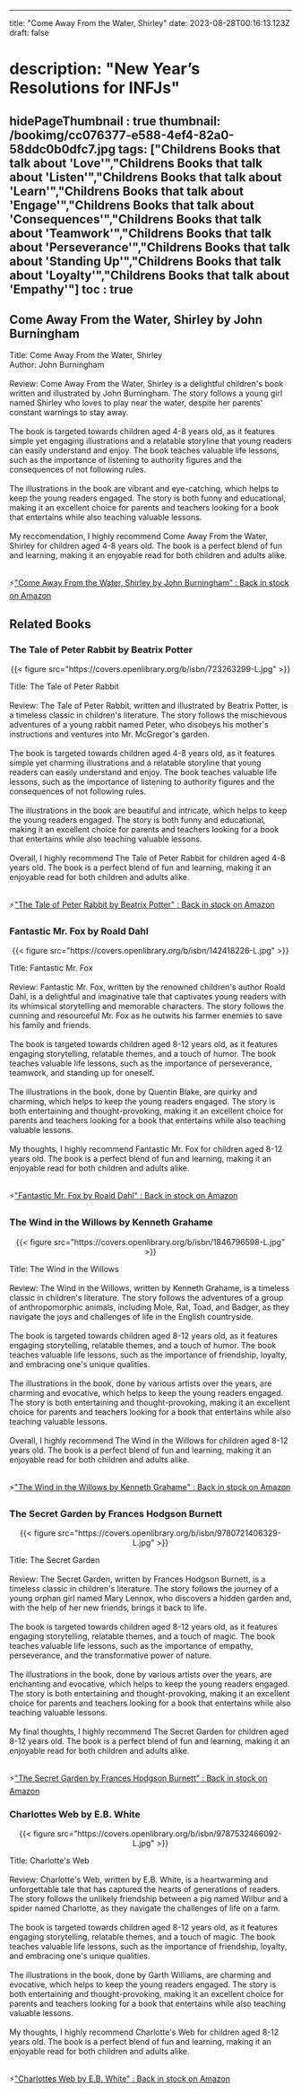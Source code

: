 
---
title: "Come Away From the Water, Shirley"
date: 2023-08-28T00:16:13.123Z
draft: false
# description: "New Year’s Resolutions for INFJs"
hidePageThumbnail : true
thumbnail: /bookimg/cc076377-e588-4ef4-82a0-58ddc0b0dfc7.jpg
tags: ["Childrens Books that talk about 'Love'","Childrens Books that talk about 'Listen'","Childrens Books that talk about 'Learn'","Childrens Books that talk about 'Engage'","Childrens Books that talk about 'Consequences'","Childrens Books that talk about 'Teamwork'","Childrens Books that talk about 'Perseverance'","Childrens Books that talk about 'Standing Up'","Childrens Books that talk about 'Loyalty'","Childrens Books that talk about 'Empathy'"]
toc : true
---
## Come Away From the Water, Shirley by John Burningham

Title: Come Away From the Water, Shirley</br>
Author: John Burningham</br></br>
Review: Come Away From the Water, Shirley is a delightful children's book written and illustrated by John Burningham. The story follows a young girl named Shirley who loves to play near the water, despite her parents' constant warnings to stay away.</br></br>
The book is targeted towards children aged 4-8 years old, as it features simple yet engaging illustrations and a relatable storyline that young readers can easily understand and enjoy. The book teaches valuable life lessons, such as the importance of listening to authority figures and the consequences of not following rules.</br></br>
The illustrations in the book are vibrant and eye-catching, which helps to keep the young readers engaged. The story is both funny and educational, making it an excellent choice for parents and teachers looking for a book that entertains while also teaching valuable lessons.</br></br>
My reccomendation, I highly recommend Come Away From the Water, Shirley for children aged 4-8 years old. The book is a perfect blend of fun and learning, making it an enjoyable read for both children and adults alike.</br></br>

<p>⚡<a id="aflink" href="https://www.amazon.com/gp/search?ie=UTF8&tag=klayu00-20&linkCode=ur2&linkId=6639bed89a8ad8dd2705e40644eb43d3&camp=1789&creative=9325&index=books&keywords=Come Away From the Water, Shirley by John Burningham" class="one" target="_blank" title='"Come Away From the Water, Shirley by John Burningham" : Back in stock on Amazon'>"Come Away From the Water, Shirley by John Burningham" : Back in stock on Amazon</a></p>

## Related Books
### The Tale of Peter Rabbit by Beatrix Potter
<center>
{{< figure src="https://covers.openlibrary.org/b/isbn/723263299-L.jpg" >}}
</center>

Title: The Tale of Peter Rabbit</br></br>
Review: The Tale of Peter Rabbit, written and illustrated by Beatrix Potter, is a timeless classic in children's literature. The story follows the mischievous adventures of a young rabbit named Peter, who disobeys his mother's instructions and ventures into Mr. McGregor's garden.</br></br>
The book is targeted towards children aged 4-8 years old, as it features simple yet charming illustrations and a relatable storyline that young readers can easily understand and enjoy. The book teaches valuable life lessons, such as the importance of listening to authority figures and the consequences of not following rules.</br></br>
The illustrations in the book are beautiful and intricate, which helps to keep the young readers engaged. The story is both funny and educational, making it an excellent choice for parents and teachers looking for a book that entertains while also teaching valuable lessons.</br></br>
Overall, I highly recommend The Tale of Peter Rabbit for children aged 4-8 years old. The book is a perfect blend of fun and learning, making it an enjoyable read for both children and adults alike.</br></br>

<p>⚡<a id="aflink" href="https://www.amazon.com/gp/search?ie=UTF8&tag=klayu00-20&linkCode=ur2&linkId=6639bed89a8ad8dd2705e40644eb43d3&camp=1789&creative=9325&index=books&keywords=The Tale of Peter Rabbit by Beatrix Potter" class="one" target="_blank" title='"The Tale of Peter Rabbit by Beatrix Potter" : Back in stock on Amazon'>"The Tale of Peter Rabbit by Beatrix Potter" : Back in stock on Amazon</a></p>

### Fantastic Mr. Fox by Roald Dahl
<center>
{{< figure src="https://covers.openlibrary.org/b/isbn/142418226-L.jpg" >}}
</center>

Title: Fantastic Mr. Fox</br></br>
Review: Fantastic Mr. Fox, written by the renowned children's author Roald Dahl, is a delightful and imaginative tale that captivates young readers with its whimsical storytelling and memorable characters. The story follows the cunning and resourceful Mr. Fox as he outwits his farmer enemies to save his family and friends.</br></br>
The book is targeted towards children aged 8-12 years old, as it features engaging storytelling, relatable themes, and a touch of humor. The book teaches valuable life lessons, such as the importance of perseverance, teamwork, and standing up for oneself.</br></br>
The illustrations in the book, done by Quentin Blake, are quirky and charming, which helps to keep the young readers engaged. The story is both entertaining and thought-provoking, making it an excellent choice for parents and teachers looking for a book that entertains while also teaching valuable lessons.</br></br>
My thoughts, I highly recommend Fantastic Mr. Fox for children aged 8-12 years old. The book is a perfect blend of fun and learning, making it an enjoyable read for both children and adults alike.</br></br>

<p>⚡<a id="aflink" href="https://www.amazon.com/gp/search?ie=UTF8&tag=klayu00-20&linkCode=ur2&linkId=6639bed89a8ad8dd2705e40644eb43d3&camp=1789&creative=9325&index=books&keywords=Fantastic Mr. Fox by Roald Dahl" class="one" target="_blank" title='"Fantastic Mr. Fox by Roald Dahl" : Back in stock on Amazon'>"Fantastic Mr. Fox by Roald Dahl" : Back in stock on Amazon</a></p>

### The Wind in the Willows by Kenneth Grahame
<center>
{{< figure src="https://covers.openlibrary.org/b/isbn/1846796598-L.jpg" >}}
</center>

Title: The Wind in the Willows</br></br>
Review: The Wind in the Willows, written by Kenneth Grahame, is a timeless classic in children's literature. The story follows the adventures of a group of anthropomorphic animals, including Mole, Rat, Toad, and Badger, as they navigate the joys and challenges of life in the English countryside.</br></br>
The book is targeted towards children aged 8-12 years old, as it features engaging storytelling, relatable themes, and a touch of humor. The book teaches valuable life lessons, such as the importance of friendship, loyalty, and embracing one's unique qualities.</br></br>
The illustrations in the book, done by various artists over the years, are charming and evocative, which helps to keep the young readers engaged. The story is both entertaining and thought-provoking, making it an excellent choice for parents and teachers looking for a book that entertains while also teaching valuable lessons.</br></br>
Overall, I highly recommend The Wind in the Willows for children aged 8-12 years old. The book is a perfect blend of fun and learning, making it an enjoyable read for both children and adults alike.</br></br>

<p>⚡<a id="aflink" href="https://www.amazon.com/gp/search?ie=UTF8&tag=klayu00-20&linkCode=ur2&linkId=6639bed89a8ad8dd2705e40644eb43d3&camp=1789&creative=9325&index=books&keywords=The Wind in the Willows by Kenneth Grahame" class="one" target="_blank" title='"The Wind in the Willows by Kenneth Grahame" : Back in stock on Amazon'>"The Wind in the Willows by Kenneth Grahame" : Back in stock on Amazon</a></p>

### The Secret Garden by Frances Hodgson Burnett
<center>
{{< figure src="https://covers.openlibrary.org/b/isbn/9780721406329-L.jpg" >}}
</center>

Title: The Secret Garden</br></br>
Review: The Secret Garden, written by Frances Hodgson Burnett, is a timeless classic in children's literature. The story follows the journey of a young orphan girl named Mary Lennox, who discovers a hidden garden and, with the help of her new friends, brings it back to life.</br></br>
The book is targeted towards children aged 8-12 years old, as it features engaging storytelling, relatable themes, and a touch of magic. The book teaches valuable life lessons, such as the importance of empathy, perseverance, and the transformative power of nature.</br></br>
The illustrations in the book, done by various artists over the years, are enchanting and evocative, which helps to keep the young readers engaged. The story is both entertaining and thought-provoking, making it an excellent choice for parents and teachers looking for a book that entertains while also teaching valuable lessons.</br></br>
My final thoughts, I highly recommend The Secret Garden for children aged 8-12 years old. The book is a perfect blend of fun and learning, making it an enjoyable read for both children and adults alike.</br></br>

<p>⚡<a id="aflink" href="https://www.amazon.com/gp/search?ie=UTF8&tag=klayu00-20&linkCode=ur2&linkId=6639bed89a8ad8dd2705e40644eb43d3&camp=1789&creative=9325&index=books&keywords=The Secret Garden by Frances Hodgson Burnett" class="one" target="_blank" title='"The Secret Garden by Frances Hodgson Burnett" : Back in stock on Amazon'>"The Secret Garden by Frances Hodgson Burnett" : Back in stock on Amazon</a></p>

### Charlottes Web by E.B. White
<center>
{{< figure src="https://covers.openlibrary.org/b/isbn/9787532466092-L.jpg" >}}
</center>

Title: Charlotte's Web</br></br>
Review: Charlotte's Web, written by E.B. White, is a heartwarming and unforgettable tale that has captured the hearts of generations of readers. The story follows the unlikely friendship between a pig named Wilbur and a spider named Charlotte, as they navigate the challenges of life on a farm.</br></br>
The book is targeted towards children aged 8-12 years old, as it features engaging storytelling, relatable themes, and a touch of magic. The book teaches valuable life lessons, such as the importance of friendship, loyalty, and embracing one's unique qualities.</br></br>
The illustrations in the book, done by Garth Williams, are charming and evocative, which helps to keep the young readers engaged. The story is both entertaining and thought-provoking, making it an excellent choice for parents and teachers looking for a book that entertains while also teaching valuable lessons.</br></br>
My thoughts, I highly recommend Charlotte's Web for children aged 8-12 years old. The book is a perfect blend of fun and learning, making it an enjoyable read for both children and adults alike.</br></br>

<p>⚡<a id="aflink" href="https://www.amazon.com/gp/search?ie=UTF8&tag=klayu00-20&linkCode=ur2&linkId=6639bed89a8ad8dd2705e40644eb43d3&camp=1789&creative=9325&index=books&keywords=Charlottes Web by E.B. White" class="one" target="_blank" title='"Charlottes Web by E.B. White" : Back in stock on Amazon'>"Charlottes Web by E.B. White" : Back in stock on Amazon</a></p>
